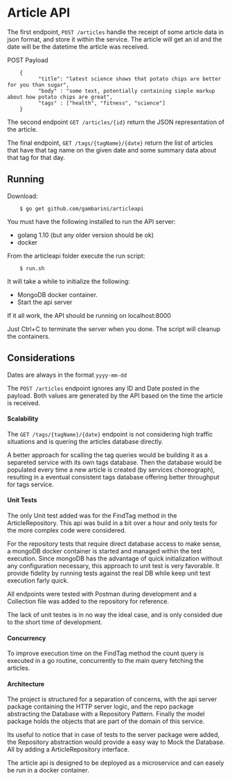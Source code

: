 # Article API

The first endpoint, `POST /articles` handle the receipt of some article data in json format, and store it within the service. The article
will get an id and the date will be the datetime the article was received.

POST Payload
```
    {
          "title": "latest science shows that potato chips are better for you than sugar",
          "body" : "some text, potentially containing simple markup about how potato chips are great",
          "tags" : ["health", "fitness", "science"]
    }
```

The second endpoint `GET /articles/{id}` return the JSON representation of the article.

The final endpoint, `GET /tags/{tagName}/{date}` return the list of articles that have that tag name on the given date and some summary data about that tag for that day.

## Running

Download:

```
    $ go get github.com/gambarini/articleapi
```

You must have the following installed to run the API server:

- golang 1.10 (but any older version should be ok)
- docker

From the articleapi folder execute the run script:

```
    $ run.sh
```

It will take a while to initialize the following:

- MongoDB docker container.
- Start the api server

If it all work, the API should be running on localhost:8000

Just Ctrl+C to terminate the server when you done. The script will cleanup the
containers.

## Considerations

Dates are always in the format `yyyy-mm-dd`

The `POST /articles` endpoint ignores any ID and Date posted in the payload. Both values are
generated by the API based on the time the article is received.


#### Scalability

The `GET /tags/{tagName}/{date}` endpoint is not considering high traffic situations and is quering the
articles database directly.

A better approach for scalling the tag queries would be building it as a separeted service with its own
tags database. Then the database would be populated every time a new article is created (by services choreograph),
resulting in a eventual consistent tags database offering better throughput for tags service.


#### Unit Tests

The only Unit test added was for the FindTag method in the ArticleRepository. This api was build in a bit over a hour and
only tests for the more complex code were considered.

For the repository tests that require direct database access to make sense, a mongoDB docker container is started and managed
within the test execution. Since mongoDB has the advantage of quick initialization without any configuration necessary, this approach to
unit test is very favorable. It provide fidelity by running tests against the real DB while keep unit test execution farly quick.

All endpoints were tested with Postman during development and a Collection
file was added to the repository for reference.

The lack of unit testes is in no way the ideal case, and is only consided due to the short time of development.


#### Concurrency

To improve execution time on the FindTag method the count query is executed in a go routine, concurrently to the main query fetching
the articles.


#### Architecture

The project is structured for a separation of concerns, with the api server package containing the HTTP server logic, and the repo package
abstracting the Database with a Repository Pattern. Finally the model package holds the objects that are part of the domain of this service.

Its useful to notice that in case of tests to the server package were added, the Repository abstraction
would provide a easy way to Mock the Database. All by adding a ArticleRepository interface.

The article api is designed to be deployed as a microservice and can easely be run in a docker container.

